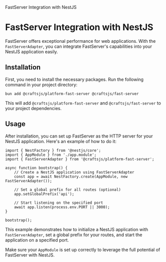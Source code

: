 FastServer Integration with NestJS

FastServer Integration with NestJS
==================================

FastServer offers exceptional performance for web applications. With the `FastServerAdapter`, you can integrate FastServer's capabilities into your NestJS application easily.

Installation
------------

First, you need to install the necessary packages. Run the following command in your project directory:

    bun add @craftsjs/platform-fast-server @craftsjs/fast-server

This will add `@craftsjs/platform-fast-server` and `@craftsjs/fast-server` to your project dependencies.

Usage
-----

After installation, you can set up FastServer as the HTTP server for your NestJS application. Here's an example of how to do it:

    import { NestFactory } from '@nestjs/core';
    import { AppModule } from './app.module';
    import { FastServerAdapter } from '@craftsjs/platform-fast-server';
    
    async function bootstrap() {
        // Create a NestJS application using FastServerAdapter
        const app = await NestFactory.create(AppModule, new FastServerAdapter());
    
        // Set a global prefix for all routes (optional)
        app.setGlobalPrefix('api');
    
        // Start listening on the specified port
        await app.listen(process.env.PORT || 3000);
    }
    
    bootstrap();
    

This example demonstrates how to initialize a NestJS application with `FastServerAdapter`, set a global prefix for your routes, and start the application on a specified port.

Make sure your `AppModule` is set up correctly to leverage the full potential of FastServer with NestJS.